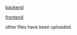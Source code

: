 [backend](https://github.com/li-sky/smartmediback)

[frontend](https://github.com/li-sky/smartmedifront)

other files have been uploaded.